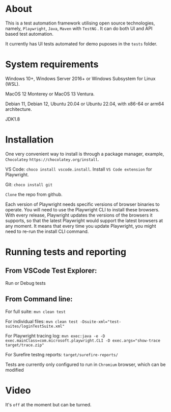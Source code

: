 # About
This is a test automation framework utilising open source technologies, namely, `Playwright`, `Java`, `Maven` with `TestNG` . It can do both UI and API based test automation.

It currently has UI tests automated for demo puposes in the `tests` folder.

# System requirements
Windows 10+, Windows Server 2016+ or Windows Subsystem for Linux (WSL).

MacOS 12 Monterey or MacOS 13 Ventura.

Debian 11, Debian 12, Ubuntu 20.04 or Ubuntu 22.04, with x86-64 or arm64 architecture.

JDK1.8

# Installation
One very convenient way to install is through a package manager, example, `Chocolatey` `https://chocolatey.org/install`.

VS Code: `choco install vscode.install`. Install `VS Code extension` for Playwright.

Git: `choco install git`

`Clone` the repo from github.

Each version of Playwright needs specific versions of browser binaries to operate. You will need to use the Playwright CLI to install these browsers. With every release, Playwright updates the versions of the browsers it supports, so that the latest Playwright would support the latest browsers at any moment. It means that every time you update Playwright, you might need to re-run the install CLI command.

# Running tests and reporting
## From VSCode Test Explorer: 
Run or Debug tests 

## From Command line:
For full suite: `mvn clean test`

For individual files: `mvn clean test -Dsuite-xml="test-suites/loginTestSuite.xml"`

For Playwright tracing log: `mvn exec:java -e -D exec.mainClass=com.microsoft.playwright.CLI -D exec.args="show-trace target/trace.zip"`

For Surefire testng reports: `target/surefire-reports/`

Tests are currently only configured to run in `Chromium` browser, which can be modified

# Video
It's `off` at the moment but can be turned.
